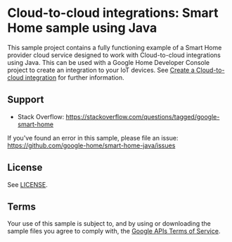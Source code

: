 # Cloud-to-cloud integrations: Smart Home sample using Java

This sample project contains a fully functioning example of a Smart Home provider
cloud service designed to work with Cloud-to-cloud integrations using Java. This can
be used with a Google Home Developer Console project to create an integration to your IoT
devices. See 
[Create a Cloud-to-cloud integration](https://developers.home.google.com/cloud-to-cloud/integration/create)
for further information.

## Support

- Stack Overflow: https://stackoverflow.com/questions/tagged/google-smart-home

If you've found an error in this sample, please file an issue:
https://github.com/google-home/smart-home-java/issues

## License
See [LICENSE](LICENSE).

## Terms
Your use of this sample is subject to, and by using or downloading the sample files you agree to comply with, the [Google APIs Terms of Service](https://developers.google.com/terms/).